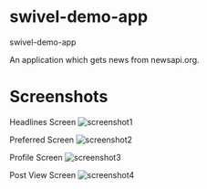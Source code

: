 # swivel-demo-app
swivel-demo-app

An application which gets news from newsapi.org.

Screenshots
====
Headlines Screen
![screenshot1](https://github.com/lakshanwd/swivel-demo-app/raw/master/demo/device-2019-11-15-235811.png)

Preferred Screen
![screenshot2](https://github.com/lakshanwd/swivel-demo-app/raw/master/demo/device-2019-11-15-235831.png)

Profile Screen
![screenshot3](https://github.com/lakshanwd/swivel-demo-app/raw/master/demo/device-2019-11-15-235844.png)

Post View Screen
![screenshot4](https://github.com/lakshanwd/swivel-demo-app/raw/master/demo/device-2019-11-15-235959.png)